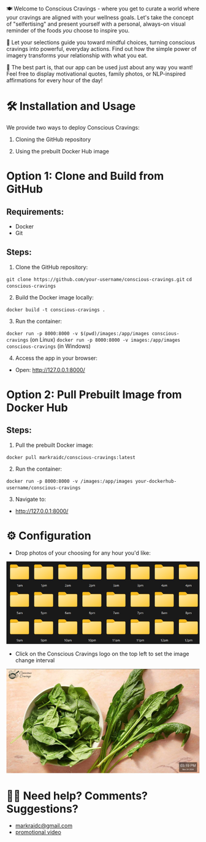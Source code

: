 


🍽️ Welcome to Conscious Cravings - where you get to curate a world where your cravings are aligned with your wellness goals. Let's take the concept of "selfertising" and present yourself with a personal, always-on visual reminder of the foods _you_ choose to inspire you.

🥗 Let your selections guide you toward mindful choices, turning conscious cravings into powerful, everyday actions. Find out how the simple power of imagery transforms your relationship with what you eat.

🚀 The best part is, that our app can be used just about any way you want! Feel free to display motivational quotes, family photos, or NLP-inspired affirmations for every hour of the day!



# 🛠️ Installation and Usage

We provide two ways to deploy Conscious Cravings:

1. Cloning the GitHub repository

2. Using the prebuilt Docker Hub image

# Option 1: Clone and Build from GitHub
## Requirements:
- Docker
- Git

## Steps:
1. Clone the GitHub repository:

`git clone https://github.com/your-username/conscious-cravings.git`
`cd conscious-cravings`


2. Build the Docker image locally:

`docker build -t conscious-cravings .`


3. Run the container:

`docker run -p 8000:8000 -v $(pwd)/images:/app/images conscious-cravings` (on Linux)
`docker run -p 8000:8000 -v images:/app/images conscious-cravings` (in Windows)

4. Access the app in your browser:

- Open: http://127.0.0.1:8000/


# Option 2: Pull Prebuilt Image from Docker Hub

## Steps:

1. Pull the prebuilt Docker image:

`docker pull markraidc/conscious-cravings:latest`

2. Run the container:

`docker run -p 8000:8000 -v /images:/app/images your-dockerhub-username/conscious-cravings`

3. Navigate to:

- http://127.0.0.1:8000/

# ⚙️ Configuration

- Drop photos of your choosing for any hour you'd like:

![alt text](static/hours.jpg)

- Click on the Conscious Cravings logo on the top left to set the image change interval

![alt text](static/spinach.jpg)

# 💁🏻 Need help? Comments? Suggestions?

- markraidc@gmail.com
- [promotional video](https://youtu.be/uQ1Y6w5KGiA)
